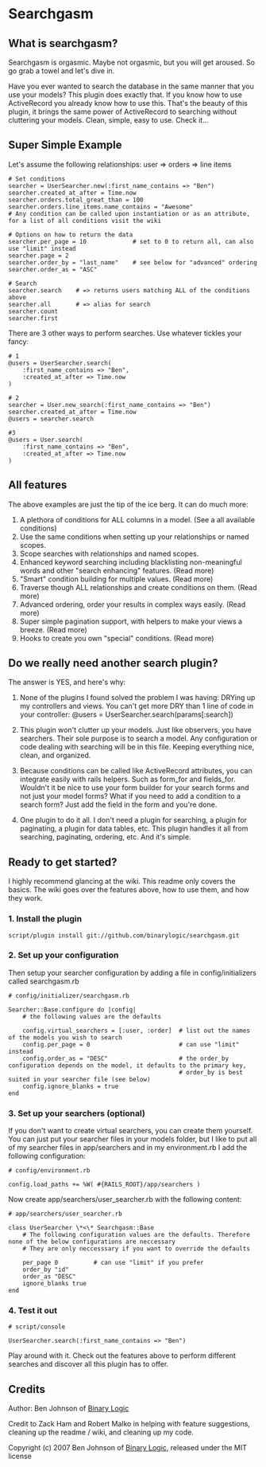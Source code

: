 # Searchgasm

## What is searchgasm?

Searchgasm is orgasmic. Maybe not orgasmic, but you will get aroused. So go grab a towel and let's dive in.

Have you ever wanted to search the database in the same manner that you use your models? This plugin does exactly that. If you know how to use ActiveRecord you already know how to use this. That's the beauty of this plugin, it brings the same power of ActiveRecord to searching without cluttering your models. Clean, simple, easy to use. Check it...

## Super Simple Example

Let's assume the following relationships: user => orders => line items

    # Set conditions
    searcher = UserSearcher.new(:first_name_contains => "Ben")
    searcher.created_at_after = Time.now
    searcher.orders.total_great_than = 100
    searcher.orders.line_items.name_contains = "Awesome"
    # Any condition can be called upon instantiation or as an attribute, for a list of all conditions visit the wiki
    
    # Options on how to return the data
    searcher.per_page = 10             # set to 0 to return all, can also use "limit" instead
    searcher.page = 2
    searcher.order_by = "last_name"    # see below for "advanced" ordering
    searcher.order_as = "ASC"
    
    # Search
    searcher.search    # => returns users matching ALL of the conditions above
    searcher.all       # => alias for search
    searcher.count
    searcher.first

There are 3 other ways to perform searches. Use whatever tickles your fancy:

    # 1
    @users = UserSearcher.search(
        :first_name_contains => "Ben",
        :created_at_after => Time.now
    )
    
    # 2
    searcher = User.new_search(:first_name_contains => "Ben")
    searcher.created_at_after = Time.now
    @users = searcher.search
    
    #3
    @users = User.search(
        :first_name_contains => "Ben",
        :created_at_after => Time.now
    )

## All features

The above examples are just the tip of the ice berg. It can do much more:

1. A plethora of conditions for ALL columns in a model. (See a all available conditions)
2. Use the same conditions when setting up your relationships or named scopes.
3. Scope searches with relationships and named scopes.
4. Enhanced keyword searching including blacklisting non-meaningful words and other "search enhancing" features. (Read more)
5. "Smart" condition building for multiple values. (Read more)
6. Traverse though ALL relationships and create conditions on them. (Read more)
7. Advanced ordering, order your results in complex ways easily. (Read more)
8. Super simple pagination support, with helpers to make your views a breeze. (Read more)
9. Hooks to create you own "special" conditions. (Read more)

## Do we really need another search plugin?

The answer is YES, and here's why:

1. None of the plugins I found solved the problem I was having: DRYing up my controllers and views. You can't get more DRY than 1 line of code in your controller: @users = UserSearcher.search(params[:search])

2. This plugin won't clutter up your models. Just like observers, you have searchers. Their sole purpose is to search a model. Any configuration or code dealing with searching will be in this file. Keeping everything nice, clean, and organized.

3. Because conditions can be called like ActiveRecord attributes, you can integrate easily with rails helpers. Such as form\_for and fields\_for. Wouldn't it be nice to use your form builder for your search forms and not just your model forms? What if you need to add a condition to a search form? Just add the field in the form and you're done.

4. One plugin to do it all. I don't need a plugin for searching, a plugin for paginating, a plugin for data tables, etc. This plugin handles it all from searching, paginating, ordering, etc. And it's simple.


## Ready to get started?

I highly recommend glancing at the wiki. This readme only covers the basics. The wiki goes over the features above, how to use them, and how they work.

### 1. Install the plugin

    script/plugin install git://github.com/binarylogic/searchgasm.git

### 2. Set up your configuration

Then setup your searcher configuration by adding a file in config/initializers called searchgasm.rb

    # config/initializer/searchgasm.rb
    
    Searcher::Base.configure do |config|
        # the following values are the defaults
        
        config.virtual_searchers = [:user, :order]  # list out the names of the models you wish to search
        config.per_page = 0                         # can use "limit" instead
        config.order_as = "DESC"                    # the order_by configuration depends on the model, it defaults to the primary key,
                                                    # order_by is best suited in your searcher file (see below)
        config.ignore_blanks = true
    end


### 3. Set up your searchers (optional)

If you don't want to create virtual searchers, you can create them yourself. You can just put your searcher files in your models folder, but I like to put all of my searcher files in app/searchers and in my environment.rb I add the following configuration:
  
    # config/environment.rb
    
    config.load_paths += %W( #{RAILS_ROOT}/app/searchers )

Now create app/searchers/user_searcher.rb with the following content:
  
    # app/searchers/user_searcher.rb
    
    class UserSearcher \*<\* Searchgasm::Base
        # The following configuration values are the defaults. Therefore none of the below configurations are neccessary
        # They are only neccesssary if you want to override the defaults
        
        per_page 0          # can use "limit" if you prefer
        order_by "id"
        order_as "DESC"
        ignore_blanks true
    end


### 4. Test it out

    # script/console
    
    UserSearcher.search(:first_name_contains => "Ben")

Play around with it. Check out the features above to perform different searches and discover all this plugin has to offer.


## Credits

Author: Ben Johnson of [Binary Logic](http://www.binarylogic.com)

Credit to Zack Ham and Robert Malko in helping with feature suggestions, cleaning up the readme / wiki, and cleaning up my code.


Copyright (c) 2007 Ben Johnson of [Binary Logic](http://www.binarylogic.com), released under the MIT license